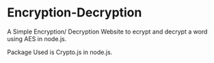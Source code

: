 # Encryption-Decryption

A Simple Encryption/ Decryption Website to ecrypt and decrypt a word using AES in node.js.

Package Used is Crypto.js in node.js.
